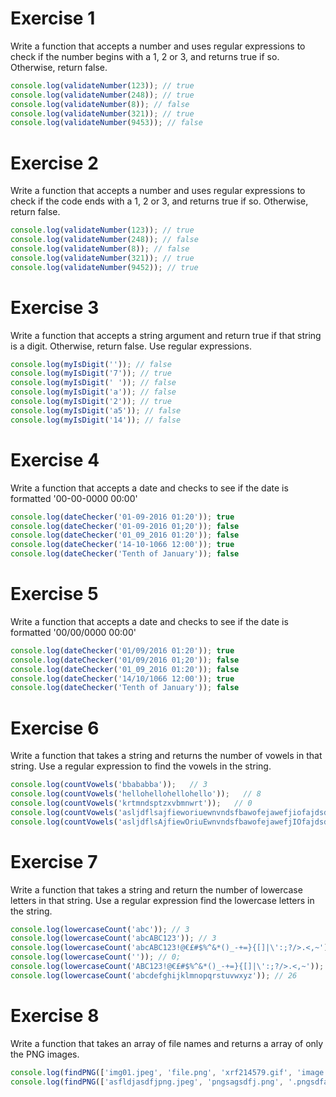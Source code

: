 # Exercise 1

Write a function that accepts a number and uses regular expressions to check if the number begins with a 1, 2 or 3, and returns true if so. Otherwise, return false.

```js
console.log(validateNumber(123)); // true
console.log(validateNumber(248)); // true
console.log(validateNumber(8)); // false
console.log(validateNumber(321)); // true
console.log(validateNumber(9453)); // false
```


# Exercise 2

Write a function that accepts a number and uses regular expressions to check if the code ends with a 1, 2 or 3, and returns true if so. Otherwise, return false.

```js
console.log(validateNumber(123)); // true
console.log(validateNumber(248)); // false
console.log(validateNumber(8)); // false
console.log(validateNumber(321)); // true
console.log(validateNumber(9452)); // true
```


# Exercise 3

Write a function that accepts a string argument and return true if that string is a digit. Otherwise, return false. Use regular expressions.

```js
console.log(myIsDigit('')); // false
console.log(myIsDigit('7')); // true
console.log(myIsDigit(' ')); // false
console.log(myIsDigit('a')); // false
console.log(myIsDigit('2')); // true
console.log(myIsDigit('a5')); // false
console.log(myIsDigit('14')); // false
```


# Exercise 4

Write a function that accepts a date and checks to see if the date is formatted '00-00-0000 00:00'

```js
console.log(dateChecker('01-09-2016 01:20')); true
console.log(dateChecker('01-09-2016 01;20')); false
console.log(dateChecker('01_09_2016 01:20')); false
console.log(dateChecker('14-10-1066 12:00')); true
console.log(dateChecker('Tenth of January')); false
```


# Exercise 5

Write a function that accepts a date and checks to see if the date is formatted '00/00/0000 00:00'

```js
console.log(dateChecker('01/09/2016 01:20')); true
console.log(dateChecker('01/09/2016 01;20')); false
console.log(dateChecker('01_09_2016 01:20')); false
console.log(dateChecker('14/10/1066 12:00')); true
console.log(dateChecker('Tenth of January')); false
```


# Exercise 6

Write a function that takes a string and returns the number of vowels in that string. Use a regular expression to find the vowels in the string.

```js
console.log(countVowels('bbababba'));   // 3
console.log(countVowels('hellohellohellohello'));   // 8
console.log(countVowels('krtmndsptzxvbmnwrt'));   // 0
console.log(countVowels('asljdflsajfieworiuewnvndsfbawofejawefjiofajdsdf'));    // 16
console.log(countVowels('asljdflsAjfiewOriuEwnvndsfbawofejawefjIOfajdsdf'));    // 16
```


# Exercise 7

Write a function that takes a string and return the number of lowercase letters in that string. Use a regular expression find the lowercase letters in the string.

```js
console.log(lowercaseCount('abc')); // 3
console.log(lowercaseCount('abcABC123')); // 3
console.log(lowercaseCount('abcABC123!@€£#$%^&*()_-+=}{[]|\':;?/>.<,~')); // 3
console.log(lowercaseCount('')); // 0;
console.log(lowercaseCount('ABC123!@€£#$%^&*()_-+=}{[]|\':;?/>.<,~')); // 0
console.log(lowercaseCount('abcdefghijklmnopqrstuvwxyz')); // 26
```


# Exercise 8

Write a function that takes an array of file names and returns a array of only the PNG images.

```js
console.log(findPNG(['img01.jpeg', 'file.png', 'xrf214579.gif', 'image.png', 'dogs.tif']));   // ['file.png', 'image.png']
console.log(findPNG(['asfldjasdfjpng.jpeg', 'pngsagsdfj.png', '.pngsdfasdfsaf.gif', '.pngasdfasifsda.png', 'uiuiuiiaisdfi.tif']));    // ['pngsagsdfj.png', '.pngasdfasifsda.png']
```
